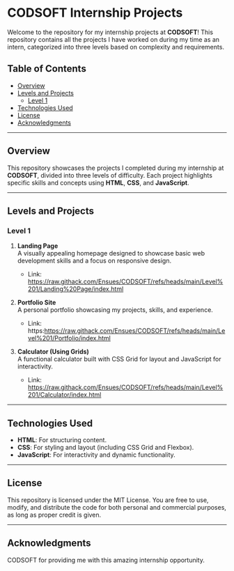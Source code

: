 # CODSOFT Internship Projects

Welcome to the repository for my internship projects at **CODSOFT**! This repository contains all the projects I have worked on during my time as an intern, categorized into three levels based on complexity and requirements.

## Table of Contents
- [Overview](#overview)
- [Levels and Projects](#levels-and-projects)
  - [Level 1](#level-1)
- [Technologies Used](#technologies-used)
- [License](#License)
- [Acknowledgments](#acknowledgments)

---

## Overview

This repository showcases the projects I completed during my internship at **CODSOFT**, divided into three levels of difficulty. Each project highlights specific skills and concepts using **HTML**, **CSS**, and **JavaScript**.

---

## Levels and Projects

### Level 1
1. **Landing Page**  
   A visually appealing homepage designed to showcase basic web development skills and a focus on responsive design.
   - Link: https://raw.githack.com/Ensues/CODSOFT/refs/heads/main/Level%201/Landing%20Page/index.html
   
3. **Portfolio Site**  
   A personal portfolio showcasing my projects, skills, and experience.
   - Link: https:https://raw.githack.com/Ensues/CODSOFT/refs/heads/main/Level%201/Portfolio/index.html

5. **Calculator (Using Grids)**  
   A functional calculator built with CSS Grid for layout and JavaScript for interactivity.
   - Link: https://raw.githack.com/Ensues/CODSOFT/refs/heads/main/Level%201/Calculator/index.html
   
---

## Technologies Used
- **HTML**: For structuring content.
- **CSS**: For styling and layout (including CSS Grid and Flexbox).
- **JavaScript**: For interactivity and dynamic functionality.

---

## License

This repository is licensed under the MIT License. You are free to use, modify, and distribute the code for both personal and commercial purposes, as long as proper credit is given.

---

## Acknowledgments

CODSOFT for providing me with this amazing internship opportunity.
